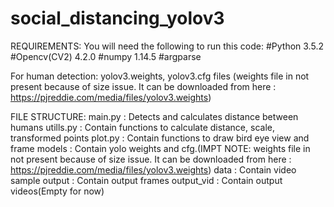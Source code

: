 # social_distancing_yolov3
REQUIREMENTS:
You will need the following to run this code:
#Python 3.5.2
#Opencv(CV2) 4.2.0
#numpy 1.14.5
#argparse

For human detection:
yolov3.weights, yolov3.cfg files (weights file in not present because of size issue. It can be downloaded from 
here : https://pjreddie.com/media/files/yolov3.weights)

FILE STRUCTURE:
main.py     : Detects and calculates distance between humans
utills.py   : Contain functions to calculate distance, scale, transformed points
plot.py     : Contain functions to draw bird eye view and frame
models      : Contain yolo weights and cfg.(IMPT NOTE: weights file in not present because of size issue. 
              It can be downloaded from here : https://pjreddie.com/media/files/yolov3.weights)
data        : Contain video sample
output      : Contain output frames
output_vid  : Contain output videos(Empty for now)
